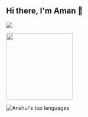 ## Hi there, I'm Aman 👋

![](https://komarev.com/ghpvc/?username=amansahu22&label=PROFILE+VIEWS&color=blue&style=plastic)

<img height="180em" src="https://github-readme-stats.vercel.app/api?username=amansahu22&show_icons=true&hide_border=true&&count_private=true&include_all_commits=true" />

![Anshul's top languages](https://github-readme-stats.vercel.app/api/top-langs/?username=amansahu22&layout=compact&show_icons=true)
